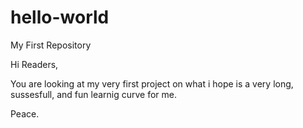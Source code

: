 # hello-world
My First Repository

Hi Readers,

You are looking at my very first project on what i hope is a very long, sussesfull, and fun learnig curve for me. 

Peace. 


